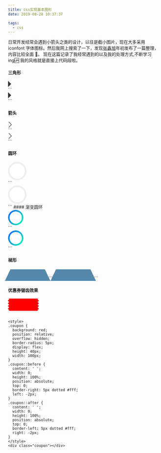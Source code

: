 ```yaml
---
title: css实现基本图形
date: 2019-08-28 10:37:37

tags:
  - css
---
```


日常开发经常会遇到小箭头之类的设计，以往是截小图片，现在大多采用 iconfont 字体图标。然后我网上搜索了一下，发现[张鑫旭](https://www.zhangxinxu.com/wordpress/2019/01/pure-css-shapes/)年初发布了一篇整理，内容比较全面 💜。
现在这篇记录了我经常遇到的以及我的处理方式,不断学习 ing🆙
我的风格就是直接上代码段啦。

<!-- more -->

#### 三角形

<style>
.trangle {
  width: 0;
  height: 0;
  border: 10px solid transparent;
  border-left-color: #333;
}
</style>
<div class="trangle"></div>
```
<style>
.trangle {
  width: 0;
  height: 0;
  border: 10px solid transparent;
  border-left-color: #333;
}
</style>
<div class="trangle"></div>
```

#### 箭头

<style>
.arrow {
  position: relative;
  height: 20px;
}
.arrow:before,
.arrow:after {
  position: absolute;
  content: '';
  border: 10px solid transparent;
  border-left-color: #fff;
}
.arrow:before {
  left: 2px;
  border-left-color: #333;
}
</style>
<div class="arrow"></div>
```
<style>
.arrow {
  position: relative;
  height: 20px;
}
.arrow:before,
.arrow:after {
  position: absolute;
  content: '';
  border: 10px solid transparent;
  border-left-color: #fff;
}
.arrow:before {
  left: 2px;
  border-left-color: #333;
}
</style>
<div class="arrow"></div>
```

#### 圆环

<style>
.ring1 {
  width: 50px;
  height: 50px;
  background-color: #fff;
  border-radius: 50%;
  border: 5px solid #eee;
}
</style>
<div class="ring1"></div>
```
<style>
.ring1 {
  width: 50px;
  height: 50px;
  background-color: #fff;
  border-radius: 50%;
  border: 5px solid #eee; 
}
</style>
<div class="ring1"></div>
```
#### 渐变圆环

<style>
.ring2 {
  width: 50px;
  height: 50px;
  border-radius: 50%;
  border: 5px solid transparent;
  background-origin: border-box;
  background-clip: content-box, border-box;
  background-size: cover;
  box-sizing: border-box;
  background-image: linear-gradient(to bottom right, #fff, #fff),
    linear-gradient(126deg, #0059ff 0%, #00ffb2 100%);
}
</style>
<div class="ring2"></div>
```
<style>
.ring2 {
  width: 50px;
  height: 50px;
  border-radius: 50%;
  border: 5px solid transparent;
  background-origin: border-box;
  background-clip: content-box, border-box;
  background-size: cover;
  box-sizing: border-box;
  background-image: linear-gradient(to bottom right, #fff, #fff),
    linear-gradient(126deg, #0059ff 0%, #00ffb2 100%);
}
</style>
<div class="ring2"></div>
```

#### 梯形

<style>

.trapezoid {
  width: 100px;
  height: 25px;
  padding: 0.5em 1em 0.35em;
  position: relative;
  color: #fff;
 display:inline-block;
}

.trapezoid::before {
  content: '';
  position: absolute;
  top: 0;
  left: 0;
  right: 0;
  bottom: 0;
  z-index: -1;
  background: #58a;
  transform: perspective(0.5em) rotateX(3deg);
}
</style>
<div class="trapezoid"></div>
```
<style>
<!-- 这是之前在做的时候在网上搜到的一种解决方式 -->
.trapezoid {
  width: 100px;
  height: 25px;
  padding: 0.5em 1em 0.35em;
  position: relative;
  color: #fff;
}
.trapezoid::before {
  content: '';
  position: absolute;
  top: 0;
  left: 0;
  right: 0;
  bottom: 0;
  z-index: -1;
  background: #58a;
  transform: perspective(0.5em) rotateX(3deg);
}

</style>
<div class="trapezoid"></div>
```

#### 优惠券锯齿效果

<style>
.coupon {
  background: red;
  position: relative;
  overflow: hidden;
  border-radius: 5px;
  display: flex;
  height: 40px;
  width: 100px;
}
.coupon::before {
  content: ' ';
  width: 0;
  height: 100%;
  position: absolute;
  top: 0;
  border-right: 5px dotted #fff;
  left: -2px;
}
.coupon::after {
  content: ' ';
  width: 0;
  height: 100%;
  position: absolute;
  top: 0;
  border-left: 5px dotted #fff;
  right: -2px;
}
</style>
<div class="coupon"></div>

```

<style>
.coupon {
  background: red;
  position: relative;
  overflow: hidden;
  border-radius: 5px;
  display: flex;
  height: 40px;
  width: 100px;
}
.coupon::before {
  content: ' ';
  width: 0;
  height: 100%;
  position: absolute;
  top: 0;
  border-right: 5px dotted #fff;
  left: -2px;
}
.coupon::after {
  content: ' ';
  width: 0;
  height: 100%;
  position: absolute;
  top: 0;
  border-left: 5px dotted #fff;
  right: -2px;
}
</style>
<div class="coupon"></div>
```
